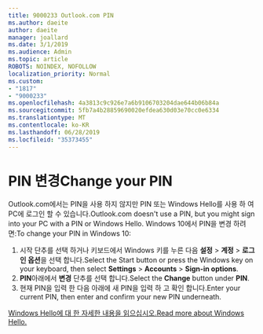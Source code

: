```yaml
---
title: 9000233 Outlook.com PIN
ms.author: daeite
author: daeite
manager: joallard
ms.date: 3/1/2019
ms.audience: Admin
ms.topic: article
ROBOTS: NOINDEX, NOFOLLOW
localization_priority: Normal
ms.custom:
- "1817"
- "9000233"
ms.openlocfilehash: 4a3813c9c926e7a6b9106703204dae644b06b84a
ms.sourcegitcommit: 5fb7a4b28859690020efdea630d03e70cc0e6334
ms.translationtype: MT
ms.contentlocale: ko-KR
ms.lasthandoff: 06/28/2019
ms.locfileid: "35373455"
---
```

# <a name="change-your-pin"></a><span data-ttu-id="5a637-102">PIN 변경</span><span class="sxs-lookup"><span data-stu-id="5a637-102">Change your PIN</span></span>

<span data-ttu-id="5a637-103">Outlook.com에서는 PIN을 사용 하지 않지만 PIN 또는 Windows Hello를 사용 하 여 PC에 로그인 할 수 있습니다.</span><span class="sxs-lookup"><span data-stu-id="5a637-103">Outlook.com doesn't use a PIN, but you might sign into your PC with a PIN or Windows Hello.</span></span> <span data-ttu-id="5a637-104">Windows 10에서 PIN을 변경 하려면:</span><span class="sxs-lookup"><span data-stu-id="5a637-104">To change your PIN in Windows 10:</span></span>

1. <span data-ttu-id="5a637-105">시작 단추를 선택 하거나 키보드에서 Windows 키를 누른 다음 **설정** > **계정** > **로그인 옵션**을 선택 합니다.</span><span class="sxs-lookup"><span data-stu-id="5a637-105">Select the Start button or press the Windows key on your keyboard, then select **Settings** > **Accounts** > **Sign-in options**.</span></span>
2. <span data-ttu-id="5a637-106">**PIN**아래에서 **변경** 단추를 선택 합니다.</span><span class="sxs-lookup"><span data-stu-id="5a637-106">Select the **Change** button under **PIN**.</span></span>
3. <span data-ttu-id="5a637-107">현재 PIN을 입력 한 다음 아래에 새 PIN을 입력 하 고 확인 합니다.</span><span class="sxs-lookup"><span data-stu-id="5a637-107">Enter your current PIN, then enter and confirm your new PIN underneath.</span></span>

[<span data-ttu-id="5a637-108">Windows Hello에 대 한 자세한 내용을 읽으십시오.</span><span class="sxs-lookup"><span data-stu-id="5a637-108">Read more about Windows Hello.</span></span>](https://support.microsoft.com/help/17215/)